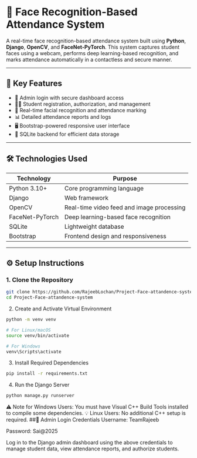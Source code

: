 # 🎯 Face Recognition-Based Attendance System

A real-time face recognition-based attendance system built using **Python**, **Django**, **OpenCV**, and **FaceNet-PyTorch**. This system captures student faces using a webcam, performs deep learning-based recognition, and marks attendance automatically in a contactless and secure manner.

---

## 📌 Key Features

- 🔐 Admin login with secure dashboard access
- 👨‍🎓 Student registration, authorization, and management
- 📸 Real-time facial recognition and attendance marking
- 📊 Detailed attendance reports and logs
- 🖥️ Bootstrap-powered responsive user interface
- 📂 SQLite backend for efficient data storage

---

## 🛠️ Technologies Used

| Technology      | Purpose                                |
|-----------------|----------------------------------------|
| Python 3.10+    | Core programming language              |
| Django          | Web framework                          |
| OpenCV          | Real-time video feed and image processing |
| FaceNet-PyTorch | Deep learning-based face recognition   |
| SQLite          | Lightweight database                   |
| Bootstrap       | Frontend design and responsiveness     |

---

## ⚙️ Setup Instructions

### 1. Clone the Repository
```bash
git clone https://github.com/RajeebLochan/Project-Face-attandence-system.git
cd Project-Face-attandence-system
```
2. Create and Activate Virtual Environment
```bash
python -m venv venv

# For Linux/macOS
source venv/bin/activate

# For Windows
venv\Scripts\activate
```
3. Install Required Dependencies
```bash
pip install -r requirements.txt
```
4. Run the Django Server
```bash
python manage.py runserver
```
⚠️ Note for Windows Users: You must have Visual C++ Build Tools installed to compile some dependencies.
💡 Linux Users: No additional C++ setup is required.
##🔑 Admin Login Credentials
Username: TeamRajeeb

Password: Sai@2025

Log in to the Django admin dashboard using the above credentials to manage student data, view attendance reports, and authorize students.
